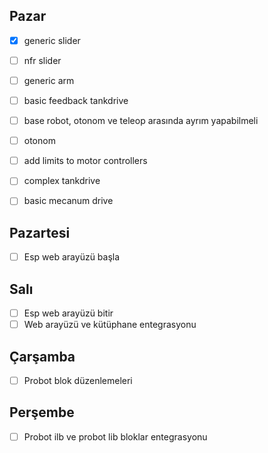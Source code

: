 ## Pazar
 - [x] generic slider
 - [ ] nfr slider
 - [ ] generic arm
 - [ ] basic feedback tankdrive
 - [ ] base robot, otonom ve teleop arasında ayrım yapabilmeli
 - [ ] otonom

 - [ ] add limits to motor controllers
 - [ ] complex tankdrive
 - [ ] basic mecanum drive

## Pazartesi
 - [ ] Esp web arayüzü başla

## Salı
 - [ ] Esp web arayüzü bitir
 - [ ] Web arayüzü ve kütüphane entegrasyonu

## Çarşamba
 - [ ] Probot blok düzenlemeleri

## Perşembe
 - [ ] Probot ilb ve probot lib bloklar entegrasyonu


